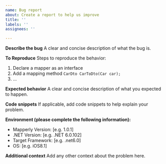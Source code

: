 ```yaml
---
name: Bug report
about: Create a report to help us improve
title: ''
labels: ''
assignees: ''

---
```


**Describe the bug**
A clear and concise description of what the bug is.

**To Reproduce**
Steps to reproduce the behavior:
1. Declare a mapper as an interface
2. Add a mapping method `CarDto CarToDto(Car car);`
3. ...

**Expected behavior**
A clear and concise description of what you expected to happen.

**Code snippets**
If applicable, add code snippets to help explain your problem.

**Environment (please complete the following information):**
- Mapperly Version: [e.g. 1.0.1]
- .NET Version: [e.g. .NET 6.0.102]
- Target Framework: [e.g. .net6.0]
- OS: [e.g. iOS8.1]

**Additional context**
Add any other context about the problem here.
